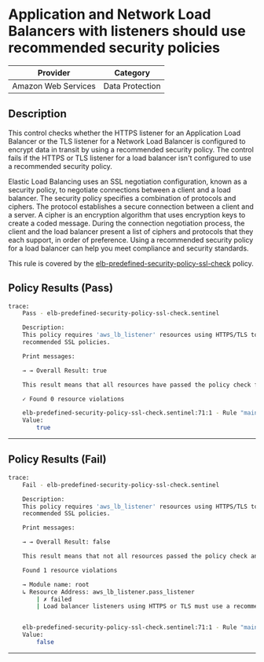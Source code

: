 # Application and Network Load Balancers with listeners should use recommended security policies

| Provider            | Category          |
|---------------------|-------------------|
| Amazon Web Services | Data Protection   |

## Description

This control checks whether the HTTPS listener for an Application Load Balancer or the TLS listener for a Network Load Balancer is configured to encrypt data in transit by using a recommended security policy. The control fails if the HTTPS or TLS listener for a load balancer isn't configured to use a recommended security policy.

Elastic Load Balancing uses an SSL negotiation configuration, known as a security policy, to negotiate connections between a client and a load balancer. The security policy specifies a combination of protocols and ciphers. The protocol establishes a secure connection between a client and a server. A cipher is an encryption algorithm that uses encryption keys to create a coded message. During the connection negotiation process, the client and the load balancer present a list of ciphers and protocols that they each support, in order of preference. Using a recommended security policy for a load balancer can help you meet compliance and security standards.

This rule is covered by the [elb-predefined-security-policy-ssl-check](https://github.com/hashicorp/policy-library-NIST-Policy-Set-for-AWS-Terraform/blob/main/policies/elb/elb-predefined-security-policy-ssl-check.sentinel) policy.

## Policy Results (Pass)
```bash
trace:
    Pass - elb-predefined-security-policy-ssl-check.sentinel

    Description:
    This policy requires 'aws_lb_listener' resources using HTTPS/TLS to use
    recommended SSL policies.

    Print messages:

    → → Overall Result: true

    This result means that all resources have passed the policy check for the policy elb-predefined-security-policy-ssl-check.

    ✓ Found 0 resource violations

    elb-predefined-security-policy-ssl-check.sentinel:71:1 - Rule "main"
    Value:
        true
```

---

## Policy Results (Fail)
```bash
trace:
    Fail - elb-predefined-security-policy-ssl-check.sentinel

    Description:
    This policy requires 'aws_lb_listener' resources using HTTPS/TLS to use
    recommended SSL policies.

    Print messages:

    → → Overall Result: false

    This result means that not all resources passed the policy check and the protected behavior is not allowed for the policy elb-predefined-security-policy-ssl-check.

    Found 1 resource violations

    → Module name: root
    ↳ Resource Address: aws_lb_listener.pass_listener
        | ✗ failed
        | Load balancer listeners using HTTPS or TLS must use a recommended SSL policy. Refer to https://docs.aws.amazon.com/securityhub/latest/userguide/elb-controls.html#elb-17 for more details.


    elb-predefined-security-policy-ssl-check.sentinel:71:1 - Rule "main"
    Value:
        false
```

---